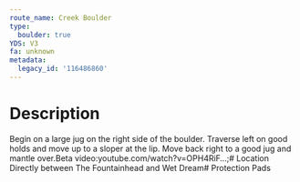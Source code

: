 ```yaml
---
route_name: Creek Boulder
type:
  boulder: true
YDS: V3
fa: unknown
metadata:
  legacy_id: '116486860'
---
```

# Description
Begin on a large jug on the right side of the boulder. Traverse left on good holds and move up to a sloper at the lip. Move back right to a good jug and mantle over.Beta video:youtube.com/watch?v=OPH4RiF…;# Location
Directly between The Fountainhead and Wet Dream# Protection
Pads